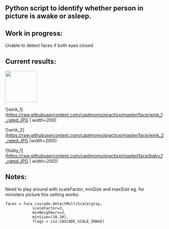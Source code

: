 ## Python script to identify whether person in picture is awake or asleep.

## Work in progress:

Unable to detect faces if both eyes closed

## Current results:

<img src="https://raw.githubusercontent.com/captmomo/practice/master/face/ministers_rated.JPG" width="100" height="100">


![wink_1](https://raw.githubusercontent.com/captmomo/practice/master/face/wink_1_rated.JPG | width=200)

![wink_2](https://raw.githubusercontent.com/captmomo/practice/master/face/wink_2_rated.JPG |width=200))

![baby_1](https://raw.githubusercontent.com/captmomo/practice/master/face/baby_1_rated.JPG | width=200))

## Notes:

Need to play around with scaleFactor, minSize and maxSize
eg. for ministers picture this setting works:  
    
    faces = face_cascade.detectMultiScale(gray, 
                scaleFactor=3, 
                minNeighbors=2, 
                minSize=(30,30), 
                flags = cv2.CASCADE_SCALE_IMAGE)

